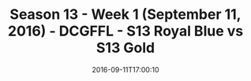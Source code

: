 ---
title: Season 13 - Week 1 (September 11, 2016) - DCGFFL - S13 Royal Blue vs S13 Gold
teams-score:
- team: _teams/s13-royal-blue.md
  score:
- team: _teams/s13-gold.md
  score: 40
mvp: A. Reust (Royal); J. Davis (Gold)
game-ball: B. Jones (Royal); A. Hines (Gold)
sportsperson: ''
season: 13
week: 1
date: '2016-09-11T17:00:10'
pageid: season-13-week-1-september-11-2016-4827-vs-4816
---